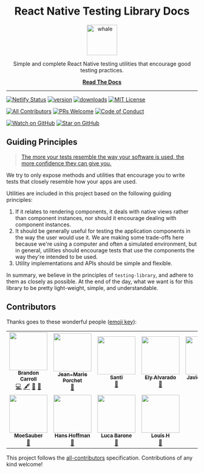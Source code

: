 <div align="center">
  <h1>React Native Testing Library Docs</h1>
  
  <a href="https://www.joypixels.com/emoji/1f433">
    <img
      height="80"
      width="80"
      alt="whale"
      src="https://raw.githubusercontent.com/testing-library/native-testing-library/master/other/whale.png"
    />
  </a>
    
  <p>Simple and complete React Native testing utilities that encourage good testing practices.</p>
  
  [**Read The Docs**](https://native-testing-library.com/docs/intro)
</div>

<hr />

[![Netlify Status](https://api.netlify.com/api/v1/badges/bb4911c5-74b1-48b4-aea8-3d317cec4761/deploy-status)](https://app.netlify.com/sites/native-testing-library/deploys)
[![version](https://img.shields.io/npm/v/native-testing-library.svg?style=flat-square)](https://www.npmjs.com/package/native-testing-library)
[![downloads](https://img.shields.io/npm/dm/native-testing-library.svg?style=flat-square)](http://www.npmtrends.com/native-testing-library)
[![MIT License](https://img.shields.io/npm/l/native-testing-library.svg?style=flat-square)](https://github.com/testing-library/native-testing-library/blob/master/LICENSE)

[![All Contributors](https://img.shields.io/badge/all_contributors-9-orange.svg?style=flat-square)](#contributors)
[![PRs Welcome](https://img.shields.io/badge/PRs-welcome-brightgreen.svg?style=flat-square)](http://makeapullrequest.com)
[![Code of Conduct](https://img.shields.io/badge/code%20of-conduct-ff69b4.svg?style=flat-square)](https://github.com/testing-library/native-testing-library/blob/master/CODE_OF_CONDUCT.md)

[![Watch on GitHub](https://img.shields.io/github/watchers/testing-library/native-testing-library-docs.svg?style=social)](https://github.com/testing-library/native-testing-library-docs/watchers)
[![Star on GitHub](https://img.shields.io/github/stars/testing-library/native-testing-library-docs.svg?style=social)](https://github.com/testing-library/native-testing-library-docs/stargazers)

## Guiding Principles

> [The more your tests resemble the way your software is used, the more confidence they can give you.](https://twitter.com/kentcdodds/status/977018512689455106)

We try to only expose methods and utilities that encourage you to write tests that closely resemble
how your apps are used.

Utilities are included in this project based on the following guiding principles:

1.  If it relates to rendering components, it deals with native views rather than component
    instances, nor should it encourage dealing with component instances.
2.  It should be generally useful for testing the application components in the way the user would
    use it. We are making some trade-offs here because we're using a computer and often a simulated
    environment, but in general, utilities should encourage tests that use the components the way
    they're intended to be used.
3.  Utility implementations and APIs should be simple and flexible.

In summary, we believe in the principles of `testing-library`, and adhere to them as closely as
possible. At the end of the day, what we want is for this library to be pretty light-weight, simple,
and understandable.

## Contributors

Thanks goes to these wonderful people ([emoji key](https://allcontributors.org/docs/en/emoji-key)):

<!-- ALL-CONTRIBUTORS-LIST:START - Do not remove or modify this section -->
<!-- prettier-ignore-start -->
<!-- markdownlint-disable -->
<table>
  <tr>
    <td align="center"><a href="https://github.com/bcarroll22"><img src="https://avatars2.githubusercontent.com/u/11020406?v=4" width="100px;" alt=""/><br /><sub><b>Brandon Carroll</b></sub></a><br /><a href="https://github.com/testing-library/native-testing-library-docs/commits?author=bcarroll22" title="Code">💻</a> <a href="#content-bcarroll22" title="Content">🖋</a> <a href="https://github.com/testing-library/native-testing-library-docs/commits?author=bcarroll22" title="Documentation">📖</a> <a href="#design-bcarroll22" title="Design">🎨</a></td>
    <td align="center"><a href="http://www.jmporchet.ch"><img src="https://avatars3.githubusercontent.com/u/3099008?v=4" width="100px;" alt=""/><br /><sub><b>Jean-Marie Porchet</b></sub></a><br /><a href="https://github.com/testing-library/native-testing-library-docs/commits?author=jmporchet" title="Documentation">📖</a></td>
    <td align="center"><a href="http://santiagomartin.dev"><img src="https://avatars2.githubusercontent.com/u/7255298?v=4" width="100px;" alt=""/><br /><sub><b>Santi</b></sub></a><br /><a href="https://github.com/testing-library/native-testing-library-docs/commits?author=SantiMA10" title="Documentation">📖</a></td>
    <td align="center"><a href="https://github.com/elyalvarado"><img src="https://avatars1.githubusercontent.com/u/545352?v=4" width="100px;" alt=""/><br /><sub><b>Ely Alvarado</b></sub></a><br /><a href="https://github.com/testing-library/native-testing-library-docs/commits?author=elyalvarado" title="Documentation">📖</a></td>
    <td align="center"><a href="https://twitter.com/neiker"><img src="https://avatars0.githubusercontent.com/u/688444?v=4" width="100px;" alt=""/><br /><sub><b>Javier Alvarez</b></sub></a><br /><a href="https://github.com/testing-library/native-testing-library-docs/commits?author=neiker" title="Documentation">📖</a></td>
    <td align="center"><a href="https://mattwood.tech/"><img src="https://avatars1.githubusercontent.com/u/22530815?v=4" width="100px;" alt=""/><br /><sub><b>Matt Wood</b></sub></a><br /><a href="https://github.com/testing-library/native-testing-library-docs/commits?author=mattfwood" title="Documentation">📖</a></td>
    <td align="center"><a href="http://www.twitter.com/jeremydavis"><img src="https://avatars3.githubusercontent.com/u/297572?v=4" width="100px;" alt=""/><br /><sub><b>Jeremy Davis</b></sub></a><br /><a href="https://github.com/testing-library/native-testing-library-docs/commits?author=jeremyadavis" title="Documentation">📖</a></td>
  </tr>
  <tr>
    <td align="center"><a href="https://github.com/MoeSauber"><img src="https://avatars0.githubusercontent.com/u/53796298?v=4" width="100px;" alt=""/><br /><sub><b>MoeSauber</b></sub></a><br /><a href="https://github.com/testing-library/native-testing-library-docs/commits?author=MoeSauber" title="Documentation">📖</a></td>
    <td align="center"><a href="https://github.com/hansjhoffman"><img src="https://avatars2.githubusercontent.com/u/9221098?v=4" width="100px;" alt=""/><br /><sub><b>Hans Hoffman</b></sub></a><br /><a href="https://github.com/testing-library/native-testing-library-docs/commits?author=hansjhoffman" title="Documentation">📖</a></td>
    <td align="center"><a href="https://github.com/cloud-walker"><img src="https://avatars3.githubusercontent.com/u/1144075?v=4" width="100px;" alt=""/><br /><sub><b>Luca Barone</b></sub></a><br /><a href="https://github.com/testing-library/native-testing-library-docs/commits?author=cloud-walker" title="Documentation">📖</a></td>
    <td align="center"><a href="https://github.com/lhache"><img src="https://avatars3.githubusercontent.com/u/4593884?v=4" width="100px;" alt=""/><br /><sub><b>Louis H</b></sub></a><br /><a href="https://github.com/testing-library/native-testing-library-docs/commits?author=lhache" title="Documentation">📖</a></td>
  </tr>
</table>

<!-- markdownlint-enable -->
<!-- prettier-ignore-end -->
<!-- ALL-CONTRIBUTORS-LIST:END -->

This project follows the [all-contributors](https://github.com/all-contributors/all-contributors)
specification. Contributions of any kind welcome!
